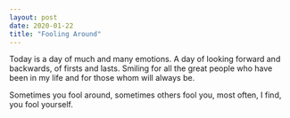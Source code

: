 ```yaml
---
layout: post
date: 2020-01-22
title: "Fooling Around"
---
```


Today is a day of much and many emotions.
A day of looking forward and backwards, of firsts and lasts.
Smiling for all the great people who have been in my life and for those whom will always be.

Sometimes you fool around, sometimes others fool you, most often, I find, you fool yourself.
